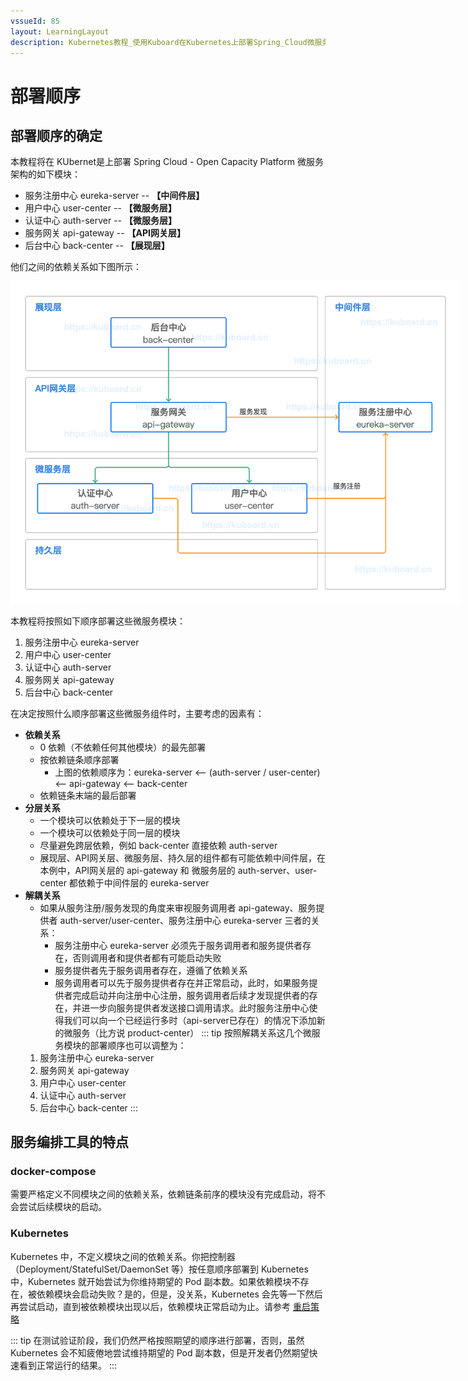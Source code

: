 ```yaml
---
vssueId: 85
layout: LearningLayout
description: Kubernetes教程_使用Kuboard在Kubernetes上部署Spring_Cloud微服务平台OCP_open_capacity_platform微服务能力开放平台_部署eureka-server
---
```


# 部署顺序

## 部署顺序的确定

本教程将在 KUbernet是上部署 Spring Cloud - Open Capacity Platform 微服务架构的如下模块：

* 服务注册中心 eureka-server  -- **【中间件层】**
* 用户中心 user-center -- **【微服务层】**
* 认证中心 auth-server -- **【微服务层】**
* 服务网关 api-gateway -- **【API网关层】**
* 后台中心 back-center -- **【展现层】**

他们之间的依赖关系如下图所示：

<p>
  <img src="./sequence.assets/image-20190926064754936.png" style="max-width: 720px;" alt="Kubernetes教程：Spring Cloud 组件部署顺序">
</p>

本教程将按照如下顺序部署这些微服务模块：

1. 服务注册中心 eureka-server
2. 用户中心 user-center
3. 认证中心 auth-server
4. 服务网关 api-gateway
5. 后台中心 back-center

在决定按照什么顺序部署这些微服务组件时，主要考虑的因素有：

* **依赖关系**
  * 0 依赖（不依赖任何其他模块）的最先部署
  * 按依赖链条顺序部署
    * 上图的依赖顺序为：eureka-server <-- (auth-server / user-center) <-- api-gateway <-- back-center
  * 依赖链条末端的最后部署
* **分层关系**
  * 一个模块可以依赖处于下一层的模块
  * 一个模块可以依赖处于同一层的模块
  * 尽量避免跨层依赖，例如 back-center 直接依赖 auth-server
  * 展现层、API网关层、微服务层、持久层的组件都有可能依赖中间件层，在本例中，API网关层的 api-gateway 和 微服务层的 auth-server、user-center 都依赖于中间件层的 eureka-server
* **解耦关系**
  * 如果从服务注册/服务发现的角度来审视服务调用者 api-gateway、服务提供者 auth-server/user-center、服务注册中心 eureka-server 三者的关系：
    * 服务注册中心 eureka-server 必须先于服务调用者和服务提供者存在，否则调用者和提供者都有可能启动失败
    * 服务提供者先于服务调用者存在，遵循了依赖关系
    * 服务调用者可以先于服务提供者存在并正常启动，此时，如果服务提供者完成启动并向注册中心注册，服务调用者后续才发现提供者的存在，并进一步向服务提供者发送接口调用请求。此时服务注册中心使得我们可以向一个已经运行多时（api-server已存在）的情况下添加新的微服务（比方说 product-center）
  ::: tip
  按照解耦关系这几个微服务模块的部署顺序也可以调整为：
  1. 服务注册中心 eureka-server
  2. 服务网关 api-gateway
  3. 用户中心 user-center
  4. 认证中心 auth-server
  5. 后台中心 back-center
  :::

## 服务编排工具的特点

### docker-compose

需要严格定义不同模块之间的依赖关系，依赖链条前序的模块没有完成启动，将不会尝试后续模块的启动。

### Kubernetes

Kubernetes 中，不定义模块之间的依赖关系。你把控制器（Deployment/StatefulSet/DaemonSet 等）按任意顺序部署到 Kubernetes 中，Kubernetes 就开始尝试为你维持期望的 Pod 副本数。如果依赖模块不存在，被依赖模块会启动失败？是的，但是，没关系，Kubernetes 会先等一下然后再尝试启动，直到被依赖模块出现以后，依赖模块正常启动为止。请参考 [重启策略](/learning/k8s-intermediate/workload/pod-lifecycle.html#重启策略)

::: tip
在测试验证阶段，我们仍然严格按照期望的顺序进行部署，否则，虽然 Kubernetes 会不知疲倦地尝试维持期望的 Pod 副本数，但是开发者仍然期望快速看到正常运行的结果。
:::
